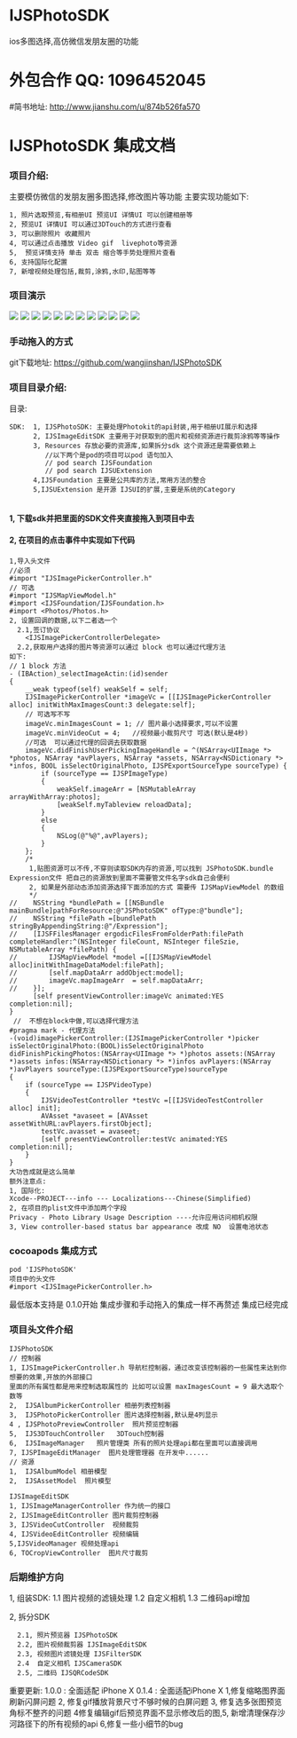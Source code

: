 # IJSPhotoSDK
ios多图选择,高仿微信发朋友圈的功能

# 外包合作 QQ: 1096452045   

#简书地址: http://www.jianshu.com/u/874b526fa570

#    IJSPhotoSDK  集成文档

### 项目介绍:
主要模仿微信的发朋友圈多图选择,修改图片等功能
主要实现功能如下:

```
1, 照片选取预览,有相册UI 预览UI 详情UI 可以创建相册等
2, 预览UI 详情UI 可以通过3DTouch的方式进行查看
3, 可以删除照片 收藏照片
4, 可以通过点击播放 Video gif  livephoto等资源
5,  预览详情支持 单击 双击 缩合等手势处理照片查看
6, 支持国际化配置
7, 新增视频处理包括,裁剪,涂鸦,水印,贴图等等

```
### 项目演示

![](http://upload-images.jianshu.io/upload_images/2845360-c9e82e70ba22cf47.gif?imageMogr2/auto-orient/strip%7CimageView2/2/w/200)
![](http://upload-images.jianshu.io/upload_images/2845360-dfe6586d71e9af56.gif?imageMogr2/auto-orient/strip%7CimageView2/2/w/200)
![](http://upload-images.jianshu.io/upload_images/2845360-b58cd58f7f3d4749.gif?imageMogr2/auto-orient/strip%7CimageView2/2/w/200)
![](http://upload-images.jianshu.io/upload_images/2845360-ab39607b7469b992.PNG?imageMogr2/auto-orient/strip%7CimageView2/2/w/1240)
![](http://upload-images.jianshu.io/upload_images/2845360-84e41608527d6ff0.gif?imageMogr2/auto-orient/strip%7CimageView2/2/w/200)
![](http://upload-images.jianshu.io/upload_images/2845360-24a9374b9a49204b.PNG?imageMogr2/auto-orient/strip%7CimageView2/2/w/1240)
![](http://upload-images.jianshu.io/upload_images/2845360-e8d134cca999dd7b.gif?imageMogr2/auto-orient/strip%7CimageView2/2/w/200)
![](http://upload-images.jianshu.io/upload_images/2845360-01d4de8f1e86c544.PNG?imageMogr2/auto-orient/strip%7CimageView2/2/w/1240)
![](http://upload-images.jianshu.io/upload_images/2845360-6f63125cb3207256.gif?imageMogr2/auto-orient/strip%7CimageView2/2/w/200)
![](http://upload-images.jianshu.io/upload_images/2845360-2415f1e7467133fb.PNG?imageMogr2/auto-orient/strip%7CimageView2/2/w/1240)
![](http://upload-images.jianshu.io/upload_images/2845360-0b0d573e480ed8e3.PNG?imageMogr2/auto-orient/strip%7CimageView2/2/w/1240)
![](http://upload-images.jianshu.io/upload_images/2845360-82c00d5157e2442a.PNG?imageMogr2/auto-orient/strip%7CimageView2/2/w/1240)

### 手动拖入的方式
git下载地址:  https://github.com/wangjinshan/IJSPhotoSDK 

### 项目目录介绍:
目录: 

```
SDK:  1, IJSPhotoSDK: 主要处理Photokit的api封装,用于相册UI展示和选择
      2, IJSImageEditSDK 主要用于对获取到的图片和视频资源进行裁剪涂鸦等等操作
      3, Resources 存放必要的资源库,如果拆分sdk 这个资源还是需要依赖上
         //以下两个是pod的项目可以pod 语句加入
         // pod search IJSFoundation
         // pod search IJSUExtension
      4,IJSFoundation 主要是公共库的方法,常用方法的整合 
      5,IJSUExtension 是开源 IJSUI的扩展,主要是系统的Category
        
```
#### 1, 下载sdk并把里面的SDK文件夹直接拖入到项目中去
#### 2, 在项目的点击事件中实现如下代码

```
1,导入头文件
//必须
#import "IJSImagePickerController.h"
// 可选
#import "IJSMapViewModel.h"
#import <IJSFoundation/IJSFoundation.h>
#import <Photos/Photos.h>
2, 设置回调的数据,以下二者选一个
  2.1,签订协议
    <IJSImagePickerControllerDelegate>
  2.2,获取用户选择的图片等资源可以通过 block 也可以通过代理方法
如下:
// 1 block 方法
- (IBAction)_selectImageActin:(id)sender
{
    __weak typeof(self) weakSelf = self;
    IJSImagePickerController *imageVc = [[IJSImagePickerController alloc] initWithMaxImagesCount:3 delegate:self];
    // 可选写不写
    imageVc.minImagesCount = 1; // 图片最小选择要求,可以不设置
    imageVc.minVideoCut = 4;   //视频最小裁剪尺寸 可选(默认是4秒)
    //可选  可以通过代理的回调去获取数据
    imageVc.didFinishUserPickingImageHandle = ^(NSArray<UIImage *> *photos, NSArray *avPlayers, NSArray *assets, NSArray<NSDictionary *> *infos, BOOL isSelectOriginalPhoto, IJSPExportSourceType sourceType) {
        if (sourceType == IJSPImageType)
        {
            weakSelf.imageArr = [NSMutableArray arrayWithArray:photos];
            [weakSelf.myTableview reloadData];
        }
        else
        {
            NSLog(@"%@",avPlayers);
        }
    };
    /*
     1,贴图资源可以不传,不穿则读取SDK内存的资源,可以找到 JSPhotoSDK.bundle Expression文件 把自己的资源放到里面不需要管文件名字sdk自己会便利
     2, 如果是外部动态添加资源选择下面添加的方式 需要传 IJSMapViewModel 的数组
     */
//    NSString *bundlePath = [[NSBundle mainBundle]pathForResource:@"JSPhotoSDK" ofType:@"bundle"];
//    NSString *filePath =[bundlePath stringByAppendingString:@"/Expression"];
//    [IJSFFilesManager ergodicFilesFromFolderPath:filePath completeHandler:^(NSInteger fileCount, NSInteger fileSzie, NSMutableArray *filePath) {
//        IJSMapViewModel *model =[[IJSMapViewModel alloc]initWithImageDataModel:filePath];
//        [self.mapDataArr addObject:model];
//        imageVc.mapImageArr  = self.mapDataArr;
//    }];
      [self presentViewController:imageVc animated:YES completion:nil];
}
 //  不想在block中做,可以选择代理方法 
#pragma mark - 代理方法
-(void)imagePickerController:(IJSImagePickerController *)picker isSelectOriginalPhoto:(BOOL)isSelectOriginalPhoto didFinishPickingPhotos:(NSArray<UIImage *> *)photos assets:(NSArray *)assets infos:(NSArray<NSDictionary *> *)infos avPlayers:(NSArray *)avPlayers sourceType:(IJSPExportSourceType)sourceType
{
    if (sourceType == IJSPVideoType)
    {
        IJSVideoTestController *testVc =[[IJSVideoTestController alloc] init];
        AVAsset *avaseet = [AVAsset assetWithURL:avPlayers.firstObject];
        testVc.avasset = avaseet;
        [self presentViewController:testVc animated:YES completion:nil];
    }
}
大功告成就是这么简单
额外注意点:
1, 国际化: 
Xcode--PROJECT---info --- Localizations---Chinese(Simplified)
2, 在项目的plist文件中添加两个字段
Privacy - Photo Library Usage Description ----允许应用访问相机权限
3, View controller-based status bar appearance 改成 NO  设置电池状态

``` 
###  cocoapods 集成方式

```
pod 'IJSPhotoSDK'
项目中的头文件
#import <IJSImagePickerController.h>
```
最低版本支持是 0.1.0开始
集成步骤和手动拖入的集成一样不再赘述
集成已经完成


### 项目头文件介绍

```
IJSPhotoSDK
// 控制器
1, IJSImagePickerController.h 导航栏控制器，通过改变该控制器的一些属性来达到你想要的效果,开放的外部接口
里面的所有属性都是用来控制选取属性的 比如可以设置 maxImagesCount = 9 最大选取个数等
2,  IJSAlbumPickerController 相册列表控制器 
3,  IJSPhotoPickerController 图片选择控制器,默认是4列显示 
4 , IJSPhotoPreviewController  照片预览控制器
5,  IJS3DTouchController   3DTouch控制器
6,  IJSImageManager   照片管理类 所有的照片处理api都在里面可以直接调用
7, IJSPImageEditManager  图片处理管理器 在开发中......
// 资源
1,  IJSAlbumModel 相册模型
2,  IJSAssetModel  照片模型

IJSImageEditSDK
1, IJSImageManagerController 作为统一的接口
2, IJSImageEditController 图片裁剪控制器
3, IJSVideoCutController  视频裁剪
4, IJSVideoEditController 视频编辑
5,IJSVideoManager 视频处理api
6, TOCropViewController  图片尺寸裁剪

```

### 后期维护方向

1, 组装SDK: 
 1.1 图片视频的滤镜处理
 1.2 自定义相机
 1.3 二维码api增加

2, 拆分SDK

      2.1, 照片预览器 IJSPhotoSDK
      2.2, 图片视频裁剪器 IJSImageEditSDK
      2.3, 视频图片滤镜处理 IJSFilterSDK
      2.4  自定义相机 IJSCameraSDK
      2.5, 二维码 IJSQRCodeSDK

重要更新:
1.0.0 : 全面适配 iPhone X
0.1.4 : 全面适配iPhone X
1,修复缩略图界面刷新闪屏问题 2, 修复gif播放背景尺寸不够时候的白屏问题 3, 修复选多张图预览角标不整齐的问题
4修复编辑gif后预览界面不显示修改后的图,5, 新增清理保存沙河路径下的所有视频的api 6,修复一些小细节的bug





